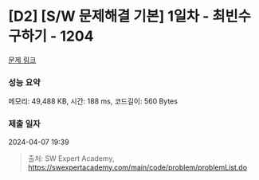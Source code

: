 # [D2] [S/W 문제해결 기본] 1일차 - 최빈수 구하기 - 1204 

[문제 링크](https://swexpertacademy.com/main/code/problem/problemDetail.do?contestProbId=AV13zo1KAAACFAYh) 

### 성능 요약

메모리: 49,488 KB, 시간: 188 ms, 코드길이: 560 Bytes

### 제출 일자

2024-04-07 19:39



> 출처: SW Expert Academy, https://swexpertacademy.com/main/code/problem/problemList.do